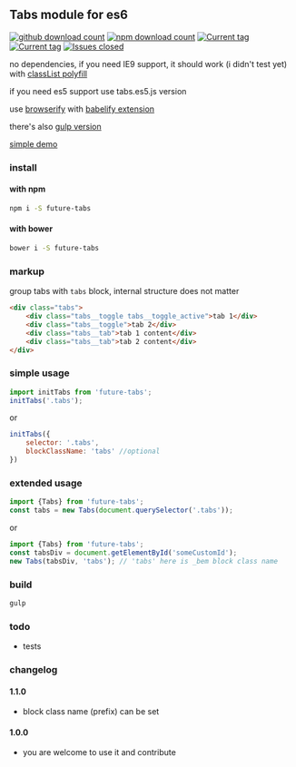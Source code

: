 ## Tabs module for es6
[![github download count](https://img.shields.io/github/downloads/prog666/tabs/latest/total.svg?style=flat)](https://github.com/prog666/tabs)
[![npm download count](https://img.shields.io/npm/dm/future-tabs.svg?style=flat)](https://www.npmjs.org/package/future-tabs)
[![Current tag](https://img.shields.io/npm/v/future-tabs.svg?style=flat)](https://www.npmjs.org/package/future-tabs)
[![Current tag](https://img.shields.io/bower/v/future-tabs.svg?style=flat)](https://github.com/prog666/tabs)
[![Issues closed](http://issuestats.com/github/prog666/tabs/badge/issue?style=flat)](http://issuestats.com/github/prog666/tabs)

no dependencies, if you need IE9 support, it should work (i didn't test yet) with [classList polyfill](https://github.com/eligrey/classList.js/)

if you need es5 support use tabs.es5.js version

use [browserify](http://browserify.org/) with [babelify extension](https://github.com/babel/babelify)

there's also [gulp version](https://github.com/deepak1556/gulp-browserify)


[simple demo](http://front-end.fmake.ru/future-tabs/examples/)


### install
#### with npm
```bash
npm i -S future-tabs
```
#### with bower
```bash
bower i -S future-tabs
```

### markup
group tabs with `tabs` block, internal structure does not matter
```html
<div class="tabs">
	<div class="tabs__toggle tabs__toggle_active">tab 1</div>
	<div class="tabs__toggle">tab 2</div>
	<div class="tabs__tab">tab 1 content</div>
	<div class="tabs__tab">tab 2 content</div>
</div>
```

### simple usage
```javascript
import initTabs from 'future-tabs';
initTabs('.tabs');
```
or
```javascript
initTabs({
	selector: '.tabs',
	blockClassName: 'tabs' //optional
})
```

### extended usage
```javascript
import {Tabs} from 'future-tabs';
const tabs = new Tabs(document.querySelector('.tabs'));
```
or
```javascript
import {Tabs} from 'future-tabs';
const tabsDiv = document.getElementById('someCustomId');
new Tabs(tabsDiv, 'tabs'); // 'tabs' here is _bem block class name
```

### build
```bash
gulp
```

### todo
- tests

### changelog

#### 1.1.0
- block class name (prefix) can be set

#### 1.0.0
- you are welcome to use it and contribute
